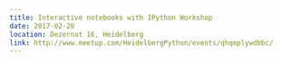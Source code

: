 ```yaml
---
title: Interactive notebooks with IPython Workshop
date: 2017-02-20
location: Dezernat 16, Heidelberg
link: http://www.meetup.com/HeidelbergPython/events/qhqmplywdbbc/
---
```

